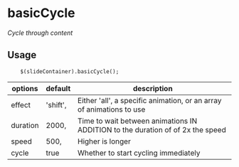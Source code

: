 # basicCycle

*Cycle through content* 

## Usage

		$(slideContainer).basicCycle();

options       | default       | description
------------- | ------------- | -------------
effect        | 'shift',      | Either 'all', a specific animation, or an array of animations to use
duration      | 2000,         | Time to wait between animations IN ADDITION to the duration of of 2x the speed
speed         | 500,          | Higher is longer
cycle         | true          | Whether to start cycling immediately
